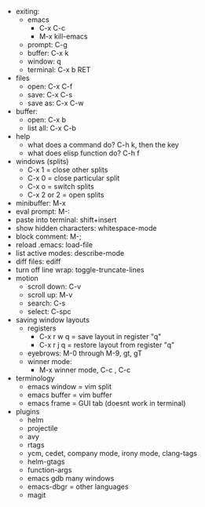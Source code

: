 * exiting:
  * emacs
    * C-x C-c
    * M-x kill-emacs
  * prompt: C-g
  * buffer: C-x k
  * window: q
  * terminal: C-x b RET
* files
  * open: C-x C-f
  * save: C-x C-s
  * save as: C-x C-w
* buffer:
  * open: C-x b
  * list all: C-x C-b
* help
  * what does a command do? C-h k, then the key
  * what does elisp function do? C-h f
* windows (splits)
  * C-x 1 = close other splits
  * C-x 0 = close particular split
  * C-x o = switch splits
  * C-x 2 or 2 = open splits
* minibuffer: M-x
* eval prompt: M-:
* paste into terminal: shift+insert
* show hidden characters: whitespace-mode
* block comment: M-;
* reload .emacs: load-file
* list active modes: describe-mode
* diff files: ediff
* turn off line wrap: toggle-truncate-lines
* motion
  * scroll down: C-v
  * scroll up: M-v
  * search: C-s
  * select: C-spc
* saving window layouts
  * registers
    * C-x r w q = save layout in register "q"
    * C-x r j q = restore layout from register "q"
  * eyebrows: M-0 through M-9, gt, gT
  * winner mode:
    * M-x winner mode, C-c <left>, C-c <right>
* terminology
  * emacs window = vim split
  * emacs buffer = vim buffer
  * emacs frame = GUI tab (doesnt work in terminal)
* plugins
  * helm
  * projectile
  * avy
  * rtags
  * ycm, cedet, company mode, irony mode, clang-tags
  * helm-gtags
  * function-args
  * emacs gdb many windows
  * emacs-dbgr = other languages
  * magit
